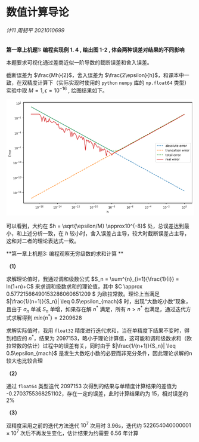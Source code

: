 # 数值计算导论

###### 计11 周韧平 2021010699

**第一章上机题1: 编程实现例 1. 4 , 绘出图 1-2 , 体会两种误差对结果的不同影响**

本题要求可视化通过差商近似一阶导数的截断误差和舍入误差。 

截断误差为 $\frac{Mh}{2}$，舍入误差为 $\frac{2\epsilon}{h}$，和课本中一致，在双精度计算下（实际实现时使用的 `python` `numpy` 库的 `np.float64` 类型）实验中取 $M=1, \epsilon=10^{-16}$ , 绘图结果如下。

![image-20240528221116587](./report.assets/image-20240528221116587.png)

可以看到，大约在 $h = \sqrt{\epsilon/M} \approx10^{-8}$ 处，总误差达到最小，和上述分析一致，在 $h$ 较小时，舍入误差占主导，较大时截断误差占主导，这和对二者的理论表达式一致。

**第一章上机题3: 编程观察无穷级数的求和计算  **  

**（1）**

求解理论值时，我通过调和级数公式 $S_n = \sum^{n}_{i=1}{\frac{1}{i}} = ln(1+n)+C$ 来求调和级数求和的理论值，其中 $C \approx 0.57721566490153286060651209 $ 为欧拉常数。理论上当满足 $|\frac{1/(n+1)}{S_n}| \leq 0.5\epsilon_{mach}$ 时，出现“大数吃小数“现象，且由于 $a_n$ 单减 $S_n$ 单增，如果存在解 $n^*$ 满足，所有 $n>n^*$ 也满足，通过迭代方式求解得到 $min\{n^*\} = 2209628$​

求解实际值时，我用 `float32` 精度进行迭代求和，当在单精度下结果不变时，得到相应的 $n^*$，结果为 2097153，略小于理论计算值，这可能和调和级数求和（欧拉常数的估计）过程中的误差有关，同时由于 $|\frac{1/(n+1)}{S_n}| \leq 0.5\epsilon_{mach}$ 是发生大数吃小数的必要而非充分条件，因此理论求解的n较大也比较合理

**（2）**

通过 `float64` 类型迭代 2097153 次得到的结果与单精度计算结果的差值为 -0.2703755368251102，存在一定的误差，此时计算结果约为 15，相对误差约 2%

**（3）**

双精度采用之前的迭代方法迭代 $10^7$ 次用时 3.96s，迭代约 $522654040000001\times10^7$ 次后不再发生变化，估计结果为约需要 6.56 年计算